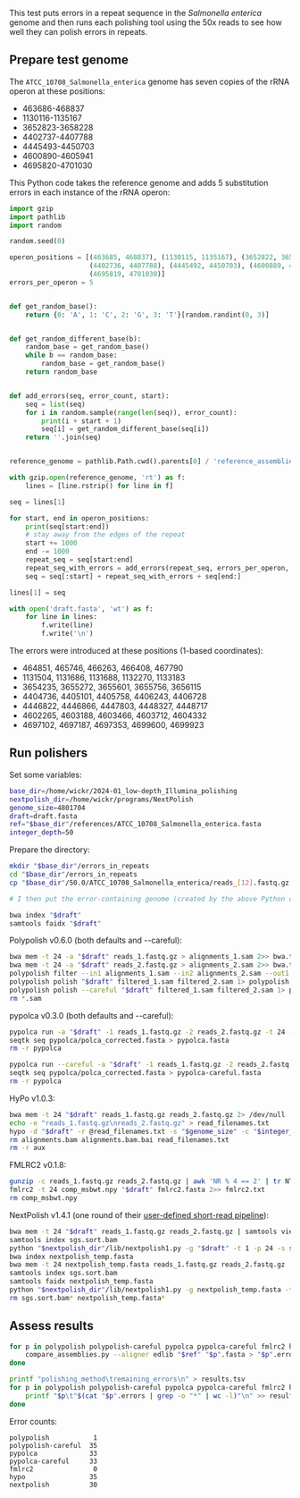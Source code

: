 This test puts errors in a repeat sequence in the _Salmonella enterica_ genome and then runs each polishing tool using the 50x reads to see how well they can polish errors in repeats.



## Prepare test genome

The `ATCC_10708_Salmonella_enterica` genome has seven copies of the rRNA operon at these positions:
* 463686-468837
* 1130116-1135167
* 3652823-3658228
* 4402737-4407788
* 4445493-4450703
* 4600890-4605941
* 4695820-4701030


This Python code takes the reference genome and adds 5 substitution errors in each instance of the rRNA operon:
```python
import gzip
import pathlib
import random

random.seed(0)

operon_positions = [(463685, 468837), (1130115, 1135167), (3652822, 3658239),
                    (4402736, 4407788), (4445492, 4450703), (4600889, 4605941),
                    (4695819, 4701030)]
errors_per_operon = 5


def get_random_base():
    return {0: 'A', 1: 'C', 2: 'G', 3: 'T'}[random.randint(0, 3)]


def get_random_different_base(b):
    random_base = get_random_base()
    while b == random_base:
        random_base = get_random_base()
    return random_base


def add_errors(seq, error_count, start):
    seq = list(seq)
    for i in random.sample(range(len(seq)), error_count):
        print(i + start + 1)
        seq[i] = get_random_different_base(seq[i])
    return ''.join(seq)


reference_genome = pathlib.Path.cwd().parents[0] / 'reference_assemblies' / 'ATCC_10708_Salmonella_enterica.fasta.gz'

with gzip.open(reference_genome, 'rt') as f:
    lines = [line.rstrip() for line in f]

seq = lines[1]

for start, end in operon_positions:
    print(seq[start:end])
    # stay away from the edges of the repeat
    start += 1000
    end -= 1000
    repeat_seq = seq[start:end]
    repeat_seq_with_errors = add_errors(repeat_seq, errors_per_operon, start)
    seq = seq[:start] + repeat_seq_with_errors + seq[end:]

lines[1] = seq

with open('draft.fasta', 'wt') as f:
    for line in lines:
        f.write(line)
        f.write('\n')
```

The errors were introduced at these positions (1-based coordinates):
* 464851, 465746, 466263, 466408, 467790
* 1131504, 1131686, 1131688, 1132270, 1133183
* 3654235, 3655272, 3655601, 3655756, 3656115
* 4404736, 4405101, 4405758, 4406243, 4406728
* 4446822, 4446866, 4447803, 4448327, 4448717
* 4602265, 4603188, 4603466, 4603712, 4604332
* 4697102, 4697187, 4697353, 4699600, 4699923



## Run polishers

Set some variables:
```bash
base_dir=/home/wickr/2024-01_low-depth_Illumina_polishing
nextpolish_dir=/home/wickr/programs/NextPolish
genome_size=4801704
draft=draft.fasta
ref="$base_dir"/references/ATCC_10708_Salmonella_enterica.fasta
integer_depth=50
```

Prepare the directory:
```bash
mkdir "$base_dir"/errors_in_repeats
cd "$base_dir"/errors_in_repeats
cp "$base_dir"/50.0/ATCC_10708_Salmonella_enterica/reads_[12].fastq.gz .

# I then put the error-containing genome (created by the above Python code) into this directory

bwa index "$draft"
samtools faidx "$draft"
```

Polypolish v0.6.0 (both defaults and --careful):
```bash
bwa mem -t 24 -a "$draft" reads_1.fastq.gz > alignments_1.sam 2>> bwa.txt
bwa mem -t 24 -a "$draft" reads_2.fastq.gz > alignments_2.sam 2>> bwa.txt
polypolish filter --in1 alignments_1.sam --in2 alignments_2.sam --out1 filtered_1.sam --out2 filtered_2.sam 2> polypolish_filter.txt
polypolish polish "$draft" filtered_1.sam filtered_2.sam 1> polypolish.fasta 2> polypolish.txt
polypolish polish --careful "$draft" filtered_1.sam filtered_2.sam 1> polypolish-careful.fasta 2> polypolish-careful.txt
rm *.sam
```

pypolca v0.3.0 (both defaults and --careful):
```bash
pypolca run -a "$draft" -1 reads_1.fastq.gz -2 reads_2.fastq.gz -t 24 -o pypolca > pypolca.txt 2>&1
seqtk seq pypolca/polca_corrected.fasta > pypolca.fasta
rm -r pypolca

pypolca run --careful -a "$draft" -1 reads_1.fastq.gz -2 reads_2.fastq.gz -t 24 -o pypolca > pypolca-careful.txt 2>&1
seqtk seq pypolca/polca_corrected.fasta > pypolca-careful.fasta
rm -r pypolca
```

HyPo v1.0.3:
```bash
bwa mem -t 24 "$draft" reads_1.fastq.gz reads_2.fastq.gz 2> /dev/null | samtools sort > alignments.bam; samtools index alignments.bam
echo -e "reads_1.fastq.gz\nreads_2.fastq.gz" > read_filenames.txt
hypo -d "$draft" -r @read_filenames.txt -s "$genome_size" -c "$integer_depth" -b alignments.bam -t 24 -o hypo.fasta > hypo.txt 2>&1
rm alignments.bam alignments.bam.bai read_filenames.txt
rm -r aux
```

FMLRC2 v0.1.8:
```bash
gunzip -c reads_1.fastq.gz reads_2.fastq.gz | awk 'NR % 4 == 2' | tr NT TN | ropebwt2 -LR | tr NT TN | fmlrc2-convert comp_msbwt.npy 2> fmlrc2.txt
fmlrc2 -t 24 comp_msbwt.npy "$draft" fmlrc2.fasta 2>> fmlrc2.txt
rm comp_msbwt.npy
```

NextPolish v1.4.1 (one round of their [user-defined short-read pipeline](https://nextpolish.readthedocs.io/en/latest/TUTORIAL.html)):
```bash
bwa mem -t 24 "$draft" reads_1.fastq.gz reads_2.fastq.gz | samtools view --threads 3 -F 0x4 -b - | samtools fixmate -m --threads 3  - - | samtools sort -m 2g --threads 5 - | samtools markdup --threads 5 -r - sgs.sort.bam
samtools index sgs.sort.bam
python "$nextpolish_dir"/lib/nextpolish1.py -g "$draft" -t 1 -p 24 -s sgs.sort.bam > nextpolish_temp.fasta 2> nextpolish.txt
bwa index nextpolish_temp.fasta
bwa mem -t 24 nextpolish_temp.fasta reads_1.fastq.gz reads_2.fastq.gz | samtools view --threads 3 -F 0x4 -b - | samtools fixmate -m --threads 3  - - | samtools sort -m 2g --threads 5 - | samtools markdup --threads 5 -r - sgs.sort.bam
samtools index sgs.sort.bam
samtools faidx nextpolish_temp.fasta
python "$nextpolish_dir"/lib/nextpolish1.py -g nextpolish_temp.fasta -t 2 -p 24 -s sgs.sort.bam 2>> nextpolish.txt | seqkit sort -l -r | seqtk seq -U > nextpolish.fasta 
rm sgs.sort.bam* nextpolish_temp.fasta*
```



## Assess results

```bash
for p in polypolish polypolish-careful pypolca pypolca-careful fmlrc2 hypo nextpolish; do
    compare_assemblies.py --aligner edlib "$ref" "$p".fasta > "$p".errors
done
```

```bash
printf "polishing_method\tremaining_errors\n" > results.tsv
for p in polypolish polypolish-careful pypolca pypolca-careful fmlrc2 hypo nextpolish; do
    printf "$p\t"$(cat "$p".errors | grep -o "*" | wc -l)"\n" >> results.tsv
done
```

Error counts:
```
polypolish           1
polypolish-careful  35
pypolca             33
pypolca-careful     33
fmlrc2               0
hypo                35
nextpolish          30
```
